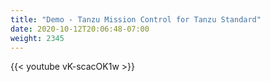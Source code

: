 ```yaml
---
title: "Demo - Tanzu Mission Control for Tanzu Standard"
date: 2020-10-12T20:06:48-07:00
weight: 2345
---
```

{{< youtube vK-scacOK1w >}}
